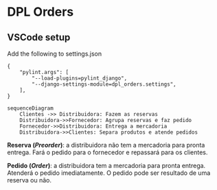 # DPL Orders

## VSCode setup

Add the following to settings.json

```
{
    "pylint.args": [
        "--load-plugins=pylint_django",
        "--django-settings-module=dpl_orders.settings",
    ],
}
```

```mermaid
sequenceDiagram
    Clientes ->> Distribuidora: Fazem as reservas
    Distribuidora->>Fornecedor: Agrupa reservas e faz pedido
    Fornecedor->>Distribuidora: Entrega a mercadoria
    Distribuidora->>Clientes: Separa produtos e atende pedidos
```

**Reserva (*Preorder*)**: a distribuidora não tem a mercadoria para pronta entrega. Fará o pedido para o fornecedor e repassará para os clientes.

**Pedido (*Order*)**: a distribuidora tem a mercadoria para pronta entrega. Atenderá o pedido imediatamente. O pedido pode ser resultado de uma reserva ou não.